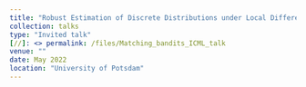 ```yaml
---
title: "Robust Estimation of Discrete Distributions under Local Differential Privacy."
collection: talks
type: "Invited talk"
[//]: <> permalink: /files/Matching_bandits_ICML_talk
venue: ""
date: May 2022
location: "University of Potsdam"
---
```


